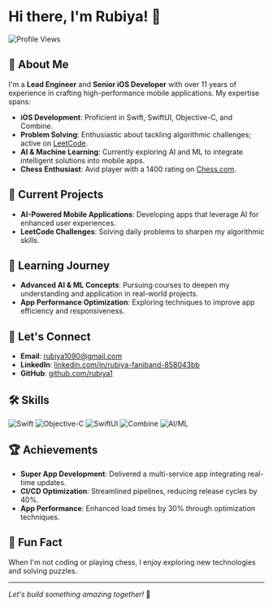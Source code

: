 # Hi there, I'm Rubiya! 👋

![Profile Views](https://komarev.com/ghpvc/?username=rubiya&color=blue)

## 🚀 About Me

I'm a **Lead Engineer** and **Senior iOS Developer** with over 11 years of experience in crafting high-performance mobile applications. My expertise spans:

- **iOS Development**: Proficient in Swift, SwiftUI, Objective-C, and Combine.
- **Problem Solving**: Enthusiastic about tackling algorithmic challenges; active on [LeetCode](https://leetcode.com/u/Rubiya1090).
- **AI & Machine Learning**: Currently exploring AI and ML to integrate intelligent solutions into mobile apps.
- **Chess Enthusiast**: Avid player with a 1400 rating on [Chess.com](https://www.chess.com/stats/overview/rubiyatw/0?).

## 🔭 Current Projects

- **AI-Powered Mobile Applications**: Developing apps that leverage AI for enhanced user experiences.
- **LeetCode Challenges**: Solving daily problems to sharpen my algorithmic skills.

## 🌱 Learning Journey

- **Advanced AI & ML Concepts**: Pursuing courses to deepen my understanding and application in real-world projects.
- **App Performance Optimization**: Exploring techniques to improve app efficiency and responsiveness.

## 💬 Let's Connect

- **Email**: [rubiya1090@gmail.com](mailto:rubiya1090@gmail.com)
- **LinkedIn**: [linkedin.com/in/rubiya-faniband-858043bb](https://linkedin.com/in/rubiya-faniband-858043bb)
- **GitHub**: [github.com/rubiya1](https://github.com/rubiya1)

## 🛠️ Skills

![Swift](https://img.shields.io/badge/Swift-FA7343?style=for-the-badge&logo=swift&logoColor=white)
![Objective-C](https://img.shields.io/badge/Objective--C-43853D?style=for-the-badge&logo=apple&logoColor=white)
![SwiftUI](https://img.shields.io/badge/SwiftUI-0078D4?style=for-the-badge&logo=swift&logoColor=white)
![Combine](https://img.shields.io/badge/Combine-5C2D91?style=for-the-badge&logo=apple&logoColor=white)
![AI/ML](https://img.shields.io/badge/AI%2FML-FF6F00?style=for-the-badge&logo=ai&logoColor=white)

## 🏆 Achievements

- **Super App Development**: Delivered a multi-service app integrating real-time updates.
- **CI/CD Optimization**: Streamlined pipelines, reducing release cycles by 40%.
- **App Performance**: Enhanced load times by 30% through optimization techniques.

## 🎯 Fun Fact

When I'm not coding or playing chess, I enjoy exploring new technologies and solving puzzles.

---

*Let's build something amazing together!* 🎉

